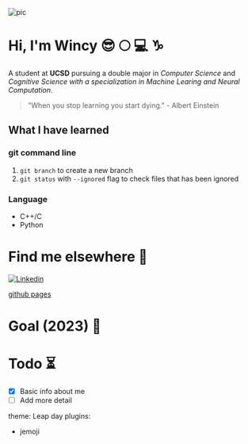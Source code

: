 ![pic](https://i.chzbgr.com/full/9039066880/hD1BC7C82/funny-cat-meme-of-a-nosy-cat-asking-watchu-doin-as-he-butts-his-face-right-into-your-business)
# Hi, I'm Wincy :sunglasses: :full_moon: :computer: :capricorn:
A student at **UCSD** pursuing a double major in *Computer Science* and *Cognitive Science with a specialization in Machine Learing and Neural Computation*.

> "When you stop learning you start dying." - Albert Einstein


## What I have learned
### git command line
   1. `git branch` to create a new branch
   2. `git status` with `--ignored` flag to check files that has been ignored
### Language
  - C++/C
  - Python


# Find me elsewhere :round_pushpin:
[![Linkedin](https://img.shields.io/badge/-LinkedIn-blue?style=flat-square&logoColor=white&link=https://www.linkedin.com/in/wincy-liang-31a983241/)](https://www.linkedin.com/in/wincy-liang-31a983241/)


[github pages](https://github.com/wincy02/GitHub-Pages/blob/main/README.md#github-pages)

# Goal (2023) :pushpin:


# Todo :hourglass_flowing_sand:
- [x] Basic info about me
- [ ] Add more detail 

theme: Leap day
plugins:
  - jemoji

